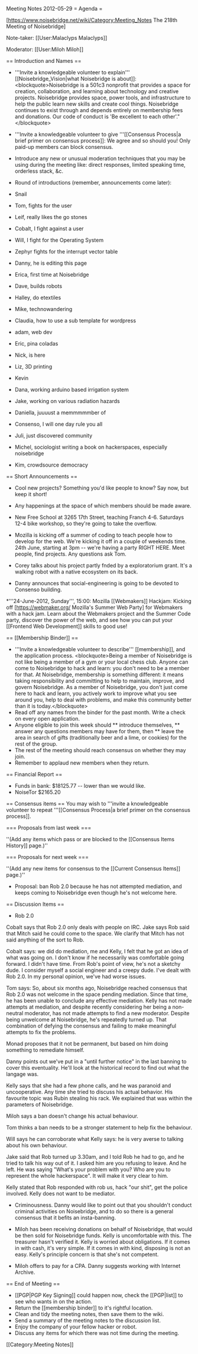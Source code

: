 Meeting Notes 2012-05-29 
 = Agenda =

[https://www.noisebridge.net/wiki/Category:Meeting_Notes The 218th Meeting of Noisebridge]

Note-taker: [[User:Malaclyps Malaclyps]]

Moderator: [[User:Miloh Miloh]]
 
== Introduction and Names ==

* '''Invite a knowledgeable volunteer to explain''' [[Noisebridge_Vision|what Noisebridge is about]]:
&lt;blockquote>Noisebridge is a 501c3 nonprofit that provides a space for creation, collaboration, and learning about technology and creative projects. Noisebridge provides space, power tools, and infrastructure to help the public learn new skills and create cool things. Noisebridge continues to exist through and depends entirely on membership fees and donations. Our code of conduct is 'Be excellent to each other'."&lt;/blockquote>
* '''Invite a knowledgeable volunteer to give '''[[Consensus Process|a brief primer on consensus process]]: We agree and so should you! Only paid-up members can block consensus.
* Introduce any new or unusual moderation techniques that you may be using during the meeting like: direct responses, limited speaking time, orderless stack, &amp;c.
* Round of introductions (remember, announcements come later):

* Snail
* Tom, fights for the user
* Leif, really likes the go stones
* Cobalt, I fight against a user
* Will, I fight for the Operating System
* Zephyr fights for the interrupt vector table
* Danny, he is editing this page
* Erica, first time at Noisebridge
* Dave, builds robots
* Halley, do etextiles
* Mike, technowandering
* Claudia, how to use a sub template for wordpress
* adam, web dev
* Eric, pina coladas
* Nick, is here
* Liz, 3D printing
* Kevin
* Dana, working arduino based irrigation system
* Jake, working on various radiation hazards
* Daniella, juuuust a memmmmmber of 
* Consenso, I will one day rule you all
* Juli, just discovered community
* Michel, sociologist writing a book on hackerspaces, especially noisebridge
* Kim, crowdsource democracy

== Short Announcements ==

* Cool new projects? Something you'd like people to know? Say now, but keep it short!

* Any happenings at the space of which members should be made aware.

* New Free School at 3265 17th Street, teaching Franch 4-6. Saturdays 12-4 bike workshop, so they're going to take the overflow.

* Mozilla is kicking off a summer of coding to teach people how to develop for the web. We're kicking it off in a couple of weekends time. 24th June, starting at 3pm -- we're having a party RIGHT HERE. Meet people, find projects. Any questions ask Tom.

* Corey talks about his project partly fnded by a exploratorium grant. It's a walking robot with a native ecosystem on its back.

* Danny announces that social-engineering is going to be devoted to Consenso building.

*'''24-June-2012, Sunday''', 15:00: Mozilla [[Webmakers]] Hackjam: Kicking off [https://webmaker.org/ Mozilla's Summer Web Party] for Webmakers with a hack jam. Learn about the Webmakers project and the Summer Code party, discover the power of the web, and see how you can put your [[Frontend Web Development]] skills to good use!

== [[Membership Binder]] ==
* '''Invite a knowledgeable volunteer to describe''' [[membership]], and the application process.
&lt;blockquote>Being a member of Noisebridge is not like being a member of a gym or your local chess club. Anyone can come to Noisebridge to hack and learn: you don't need to be a member for that. At Noisebridge, membership is something different: it means taking responsibility and committing to help to maintain, improve, and govern Noisebridge. As a member of Noisebridge, you don't just come here to hack and learn, you actively work to improve what you see around you, help to deal with problems, and make this community better than it is today.&lt;/blockquote>
* Read off any names from the binder for the past month. Write a check on every open application.
* Anyone eligible to join this week should
** introduce themselves,
** answer any questions members may have for them, then
** leave the area in search of gifts (traditionally beer and a lime, or cookies) for the rest of the group.
* The rest of the meeting should reach consensus on whether they may join.
* Remember to applaud new members when they return.

== Financial Report ==
* Funds in bank: $18125.77 -- lower than we would like. 
* NoiseTor $2165.20

== Consensus items ==
You may wish to '''invite a knowledgeable volunteer to repeat '''[[Consensus Process|a brief primer on the consensus process]].

=== Proposals from last week ===

''(Add any items which pass or are blocked to the [[Consensus Items History]] page.)''

=== Proposals for next week ===

''(Add any new items for consensus to the [[Current Consensus Items]] page.)''

* Proposal: ban Rob 2.0 because he has not attempted mediation, and keeps coming to Noisebridge even though he's not welcome here.

== Discussion Items ==

* Rob 2.0

Cobalt says that Rob 2.0 only deals with people on IRC. 
Jake says Rob said that Mitch said he could come to the space. We clarify that Mitch has not said anything of the sort to Rob.

Cobalt says: we did do mediation, me and Kelly, I felt that he got an idea of
what was going on. I don't know if he necessarily was comfortable going
forward. I didn't have time. From Rob's point of view, he's not a sketchy dude. I consider myself a social engineer and a creepy dude. I've dealt with Rob 2.0. In my personal opinion, we've had worse issues.

Tom says: So, about six months ago, Noisebridge reached consensus that Rob 2.0
was not welcome in the space pending mediation. Since that time, he has been
unable to conclude any effective mediation. Kelly has not made attempts at
mediation, and despite recently considering her being a non-neutral moderator,
has not made attempts to find a new moderator. Despite being unwelcome at
Noisebridge, he's repeatedly turned up. That combination of defying the
consensus and failing to make meaningful attempts to fix the problems.

Monad proposes that it not be permanent, but based on him doing something to
remediate himself.

Danny points out we've put in a "until further notice" in the last banning to cover this eventuality. He'll look at the historical record to find out what the langage was.

Kelly says that she had a few phone calls, and he was paranoid and
uncooperative. Any time she tried to discuss his actual behavior. His favourite topic was Rubin stealing his rack. We explained that was within the parameters of Noisebridge.

Miloh says a ban doesn't change his actual behaviour.

Tom thinks a ban needs to be a stronger statement to help fix the behaviour.

Will says he can corroborate what Kelly says: he is very averse to talking about his own behaviour. 

Jake said that Rob turned up 3.30am, and I told Rob he had to go, and he tried
to talk his way out of it. I asked him are you refusing to leave. And he left.
He was saying "What's your problem with you? Who are you to represent the whole hackerspace". It will make it very clear to him.

Kelly stated that Rob responded with rob us, hack "our shit", get the police
involved. Kelly does not want to be mediator.

* Criminousness. Danny would like to point out that you shouldn't conduct criminal activities on Noisebridge, and to do so there is a general consensus that it befits an insta-banning.

* Miloh has been receiving donations on behalf of Noisebridge, that would be  then sold for Noisebridge funds. Kelly is uncomfortable with this. The treasurer hasn't verified it. Kelly is worried about obligations. If it comes in with cash, it's very simple. If it comes in with kind, disposing is not an easy. Kelly's principle concern is that she's not competent.

* Miloh offers to pay for a CPA. Danny suggests working with Internet Archive.

== End of Meeting ==
* [[PGP|PGP Key Signing]] could happen now, check the [[PGP|list]] to see who wants in on the action.
* Return the [[membership binder]] to it's rightful location.
* Clean and tidy the meeting notes, then save them to the wiki.
* Send a summary of the meeting notes to the discussion list.
* Enjoy the company of your fellow hacker or robot.
* Discuss any items for which there was not time during the meeting.

[[Category:Meeting Notes]]